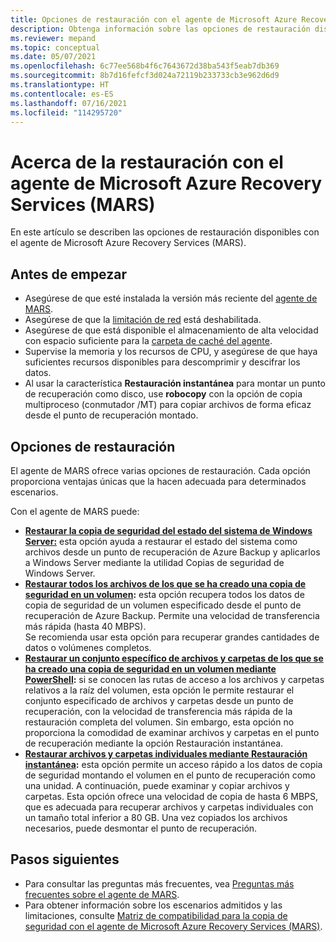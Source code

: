 ```yaml
---
title: Opciones de restauración con el agente de Microsoft Azure Recovery Services (MARS)
description: Obtenga información sobre las opciones de restauración disponibles con el agente de Microsoft Azure Recovery Services (MARS).
ms.reviewer: mepand
ms.topic: conceptual
ms.date: 05/07/2021
ms.openlocfilehash: 6c77ee568b4f6c7643672d38ba543f5eab7db369
ms.sourcegitcommit: 8b7d16fefcf3d024a72119b233733cb3e962d6d9
ms.translationtype: HT
ms.contentlocale: es-ES
ms.lasthandoff: 07/16/2021
ms.locfileid: "114295720"
---
```

# <a name="about-restore-using-the-microsoft-azure-recovery-services-mars-agent"></a>Acerca de la restauración con el agente de Microsoft Azure Recovery Services (MARS) 

En este artículo se describen las opciones de restauración disponibles con el agente de Microsoft Azure Recovery Services (MARS).

## <a name="before-you-begin"></a>Antes de empezar

- Asegúrese de que esté instalada la versión más reciente del [agente de MARS](https://aka.ms/azurebackup_agent).
- Asegúrese de que la [limitación de red](backup-windows-with-mars-agent.md#enable-network-throttling) está deshabilitada.
- Asegúrese de que está disponible el almacenamiento de alta velocidad con espacio suficiente para la [carpeta de caché del agente](/azure/backup/backup-azure-file-folder-backup-faq#manage-the-backup-cache-folder).
- Supervise la memoria y los recursos de CPU, y asegúrese de que haya suficientes recursos disponibles para descomprimir y descifrar los datos.
- Al usar la característica **Restauración instantánea** para montar un punto de recuperación como disco, use **robocopy** con la opción de copia multiproceso (conmutador /MT) para copiar archivos de forma eficaz desde el punto de recuperación montado.

## <a name="restore-options"></a>Opciones de restauración

El agente de MARS ofrece varias opciones de restauración. Cada opción proporciona ventajas únicas que la hacen adecuada para determinados escenarios.

Con el agente de MARS puede:

- **[Restaurar la copia de seguridad del estado del sistema de Windows Server:](backup-azure-restore-system-state.md)** esta opción ayuda a restaurar el estado del sistema como archivos desde un punto de recuperación de Azure Backup y aplicarlos a Windows Server mediante la utilidad Copias de seguridad de Windows Server.  
- **[Restaurar todos los archivos de los que se ha creado una copia de seguridad en un volumen](restore-all-files-volume-mars.md):** esta opción recupera todos los datos de copia de seguridad de un volumen especificado desde el punto de recuperación de Azure Backup. Permite una velocidad de transferencia más rápida (hasta 40 MBPS).<br>Se recomienda usar esta opción para recuperar grandes cantidades de datos o volúmenes completos.
- **[Restaurar un conjunto específico de archivos y carpetas de los que se ha creado una copia de seguridad en un volumen mediante PowerShell](backup-client-automation.md#restore-data-from-azure-backup):** si se conocen las rutas de acceso a los archivos y carpetas relativos a la raíz del volumen, esta opción le permite restaurar el conjunto especificado de archivos y carpetas desde un punto de recuperación, con la velocidad de transferencia más rápida de la restauración completa del volumen. Sin embargo, esta opción no proporciona la comodidad de examinar archivos y carpetas en el punto de recuperación mediante la opción Restauración instantánea.
- **[Restaurar archivos y carpetas individuales mediante Restauración instantánea](backup-azure-restore-windows-server.md):** esta opción permite un acceso rápido a los datos de copia de seguridad montando el volumen en el punto de recuperación como una unidad. A continuación, puede examinar y copiar archivos y carpetas. Esta opción ofrece una velocidad de copia de hasta 6 MBPS, que es adecuada para recuperar archivos y carpetas individuales con un tamaño total inferior a 80 GB. Una vez copiados los archivos necesarios, puede desmontar el punto de recuperación.

## <a name="next-steps"></a>Pasos siguientes

- Para consultar las preguntas más frecuentes, vea [Preguntas más frecuentes sobre el agente de MARS](backup-azure-file-folder-backup-faq.yml).
- Para obtener información sobre los escenarios admitidos y las limitaciones, consulte [Matriz de compatibilidad para la copia de seguridad con el agente de Microsoft Azure Recovery Services (MARS)](backup-support-matrix-mars-agent.md).